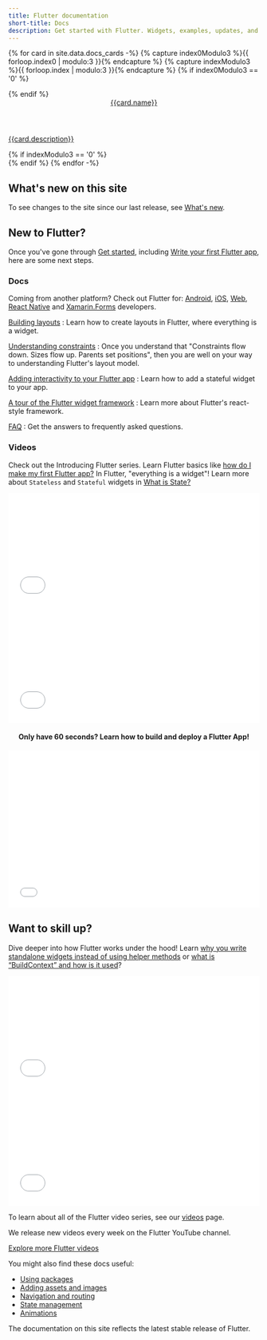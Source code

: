 ```yaml
---
title: Flutter documentation
short-title: Docs
description: Get started with Flutter. Widgets, examples, updates, and API docs to help you write your first Flutter app.
---
```


{% for card in site.data.docs_cards -%}
  {% capture index0Modulo3 %}{{ forloop.index0 | modulo:3 }}{% endcapture %}
  {% capture indexModulo3 %}{{ forloop.index | modulo:3 }}{% endcapture %}
  {% if index0Modulo3 == '0' %}
  <div class="card-deck mb-4">
  {% endif %}
    <a class="card" href="{{card.url}}">
      <div class="card-body">
        <header class="card-title">{{card.name}}</header>
        <p class="card-text">{{card.description}}</p>
      </div>
    </a>
  {% if indexModulo3 == '0' %}
  </div>
  {% endif %}
{% endfor -%}

<a name="latest-release"></a>
## What's new on this site

To see changes to the site since our last release,
see [What's new][].

## New to Flutter?

Once you've gone through [Get started][],
including [Write your first Flutter app][],
here are some next steps.

### Docs

Coming from another platform? Check out Flutter for:
[Android][], [iOS][], [Web][], [React Native][] and
[Xamarin.Forms][] developers.

[Building layouts][]
: Learn how to create layouts in Flutter,
  where everything is a widget.

[Understanding constraints][]
: Once you understand that "Constraints
  flow down. Sizes flow up. Parents set
  positions", then you are well on your
  way to understanding Flutter's layout model.

[Adding interactivity to your Flutter app][]
: Learn how to add a stateful widget to your app.

[A tour of the Flutter widget framework][]
: Learn more about Flutter's react-style framework.

[FAQ][]
: Get the answers to frequently asked questions.

### Videos

Check out the Introducing Flutter series. Learn Flutter basics like [how do I make my first Flutter app?][] In Flutter, "everything is a widget"! Learn more about `Stateless` and `Stateful` widgets in [What is State?][]

<div class="card-deck card-deck--responsive">
    <div class="video-card">
        <div class="card-body">
            <iframe style="max-width: 100%; width: 100%; height: 230px;" src="{{site.youtube-site}}/embed/xWV71C2kp38" frameborder="0" allow="accelerometer; autoplay; encrypted-media; gyroscope; picture-in-picture" allowfullscreen></iframe> 
        </div>
    </div>
    <div class="video-card">
        <div class="card-body">
            <iframe style="max-width: 100%; width: 100%; height: 230px;" src="{{site.youtube-site}}/embed/QlwiL_yLh6E" frameborder="0" allow="accelerometer; autoplay; encrypted-media; gyroscope; picture-in-picture" allowfullscreen></iframe> 
        </div>
    </div>
</div>

[How do I make my first Flutter app?]: {{site.youtube-site}}/watch?v=xWV71C2kp38
[What is State?]: {{site.youtube-site}}/watch?v=QlwiL_yLh6E




<div style="display: flex; align-items: center; justify-content: center; flex-direction: column;">
  <h4>Only have 60 seconds? Learn how to build and deploy a Flutter App!</h4>

  <iframe style="max-width: 100%" width="560" height="315" src="{{site.youtube-site}}/embed/ZnufaryH43s" frameborder="0" allow="accelerometer; autoplay; clipboard-write; encrypted-media; gyroscope; picture-in-picture" allowfullscreen></iframe>
</div>

## Want to skill up?

Dive deeper into how Flutter works under the hood! Learn [why you write standalone widgets instead of using helper methods][] or [what is “BuildContext” and how is it used][]?

<div class="card-deck card-deck--responsive">
    <div class="video-card">
        <div class="card-body">
            <iframe style="max-width: 100%; width: 100%; height: 230px;" src="{{site.youtube-site}}/embed/IOyq-eTRhvo" frameborder="0" allow="accelerometer; autoplay; encrypted-media; gyroscope; picture-in-picture" allowfullscreen></iframe> 
        </div>
    </div>
    <div class="video-card">
        <div class="card-body">
            <iframe style="max-width: 100%; width: 100%; height: 230px;" src="{{site.youtube-site}}/embed/rIaaH87z1-g" frameborder="0" allow="accelerometer; autoplay; encrypted-media; gyroscope; picture-in-picture" allowfullscreen></iframe> 
        </div>
    </div>
</div>

[why you write standalone widgets instead of using helper methods]: {{site.youtube-site}}/watch?v=IOyq-eTRhvo   
[what is “BuildContext” and how is it used]: {{site.youtube-site}}/watch?v=rIaaH87z1-g

To learn about all of the Flutter video series, see our [videos][] page.

We release new videos every week on the Flutter YouTube channel.

<a class="btn btn-primary" target="_blank" href="https://www.youtube.com/c/flutterdev">Explore more Flutter videos</a>




You might also find these docs useful:

* [Using packages][]
* [Adding assets and images][]
* [Navigation and routing][]
* [State management][]
* [Animations][]

The documentation on this site reflects the latest stable release of Flutter.

[A tour of the Flutter widget framework]: {{site.url}}/development/ui/widgets-intro
[Adding assets and images]: {{site.url}}/development/ui/assets-and-images
[Adding interactivity to your Flutter app]: {{site.url}}/development/ui/interactive
[Android]: {{site.url}}/get-started/flutter-for/android-devs
[Animations]: {{site.url}}/development/ui/animations
[Boring Flutter Show]: {{site.youtube-site}}/watch?v=vqPG1tU6-c0&list=PLjxrf2q8roU28W3pXbISJbVA5REsA41Sx&index=3&t=9s
[Boring Flutter Show playlist]: {{site.youtube-site}}/watch?v=vqPG1tU6-c0&list=PLjxrf2q8roU28W3pXbISJbVA5REsA41Sx&index=3&t=9s
[Building layouts]: {{site.url}}/development/ui/layout
[FAQ]: {{site.url}}/resources/faq
[flutter-announce]: {{site.groups}}/forum/#!forum/flutter-announce
[Flutter in Focus]: {{site.youtube-site}}/playlist?list=PLjxrf2q8roU2HdJQDjJzOeO6J3FoFLWr2
[Flutter in Focus series]: {{site.youtube-site}}/playlist?list=PLjxrf2q8roU2HdJQDjJzOeO6J3FoFLWr2
[Flutter YouTube channel]: {{site.social.youtube}}
[Get started]: {{site.url}}/get-started/install
[iOS]: {{site.url}}/get-started/flutter-for/ios-devs
[Navigation and routing]: {{site.url}}/development/ui/navigation
[React Native]: {{site.url}}/get-started/flutter-for/react-native-devs
[State management]: {{site.url}}/development/data-and-backend/state-mgmt/intro
[Understanding constraints]: {{site.url}}/development/ui/layout/constraints
[Using packages]: {{site.url}}/development/packages-and-plugins/using-packages
[videos]: {{site.url}}/resources/videos
[Web]: {{site.url}}/get-started/flutter-for/web-devs
[What's new]: {{site.url}}/whats-new
[Write your first Flutter app]: {{site.url}}/get-started/codelab
[Xamarin.Forms]: {{site.url}}/get-started/flutter-for/xamarin-forms-devs
